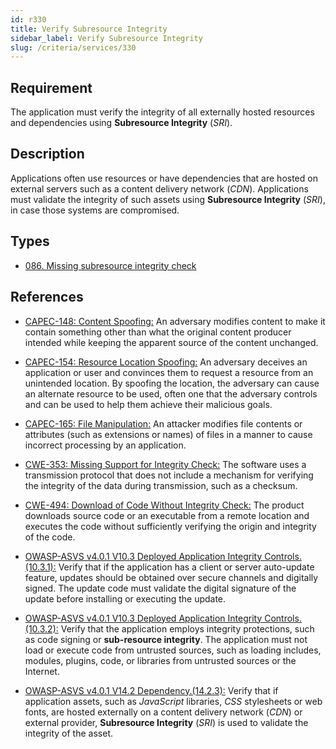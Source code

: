 ```yaml
---
id: r330
title: Verify Subresource Integrity
sidebar_label: Verify Subresource Integrity
slug: /criteria/services/330
---
```


## Requirement

The application must verify the integrity
of all externally hosted resources
and dependencies using **Subresource Integrity** (*SRI*).

## Description

Applications often use resources
or have dependencies
that are hosted on external servers
such as a content delivery network (*CDN*).
Applications must validate the integrity
of such assets using **Subresource Integrity** (*SRI*),
in case those systems are compromised.

## Types

- [086. Missing subresource integrity check](/types/086)

## References

- [CAPEC-148: Content Spoofing:](http://capec.mitre.org/data/definitions/148.html)
An adversary modifies content
to make it contain something other than
what the original content producer intended
while keeping the apparent source
of the content unchanged.

- [CAPEC-154: Resource Location Spoofing:](http://capec.mitre.org/data/definitions/154.html)
An adversary deceives an application
or user and convinces them
to request a resource
from an unintended location.
By spoofing the location,
the adversary
can cause an alternate resource
to be used,
often one that the adversary controls
and can be used to help them
achieve their malicious goals.

- [CAPEC-165: File Manipulation:](http://capec.mitre.org/data/definitions/165.html)
An attacker modifies file contents
or attributes (such as extensions or names)
of files in a manner to cause
incorrect processing by an application.

- [CWE-353: Missing Support for Integrity Check:](https://cwe.mitre.org/data/definitions/353.html)
The software uses a transmission protocol
that does not include a mechanism
for verifying the integrity of the data
during transmission,
such as a checksum.

- [CWE-494: Download of Code Without Integrity Check:](https://cwe.mitre.org/data/definitions/494.html)
The product downloads source code
or an executable from a remote location
and executes the code
without sufficiently verifying the origin
and integrity of the code.

- [OWASP-ASVS v4.0.1 V10.3 Deployed Application Integrity Controls.(10.3.1):](https://owasp.org/www-pdf-archive/OWASP_Application_Security_Verification_Standard_4.0-en.pdf)
Verify that if the application
has a client or server auto-update feature,
updates should be obtained over secure channels
and digitally signed.
The update code
must validate the digital signature
of the update before installing
or executing the update.

- [OWASP-ASVS v4.0.1 V10.3 Deployed Application Integrity Controls.(10.3.2):](https://owasp.org/www-pdf-archive/OWASP_Application_Security_Verification_Standard_4.0-en.pdf)
Verify that the application employs
integrity protections,
such as code signing
or **sub-resource integrity**.
The application
must not load or execute code
from untrusted sources,
such as loading includes,
modules, plugins, code,
or libraries from untrusted sources
or the Internet.

- [OWASP-ASVS v4.0.1 V14.2 Dependency.(14.2.3):](https://owasp.org/www-pdf-archive/OWASP_Application_Security_Verification_Standard_4.0-en.pdf)
Verify that if application assets,
such as *JavaScript* libraries,
*CSS* stylesheets or web fonts,
are hosted externally
on a content delivery network (*CDN*) or external provider,
**Subresource Integrity** (*SRI*)
is used to validate the integrity
of the asset.
